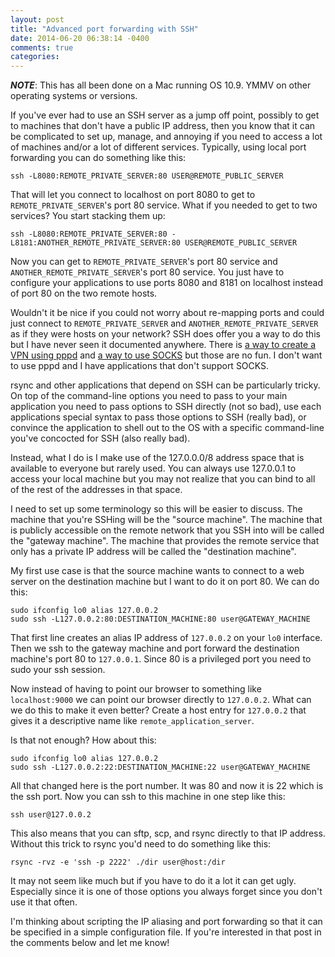 ```yaml
---
layout: post
title: "Advanced port forwarding with SSH"
date: 2014-06-20 06:38:14 -0400
comments: true
categories: 
---
```


***NOTE***: This has all been done on a Mac running OS 10.9.  YMMV on other operating systems or versions.

If you've ever had to use an SSH server as a jump off point, possibly to get to machines that don't have a public IP address, then you know that it can be complicated to set up, manage, and annoying if you need to access a lot of machines and/or a lot of different services.  Typically, using local port forwarding you can do something like this:

```
ssh -L8080:REMOTE_PRIVATE_SERVER:80 USER@REMOTE_PUBLIC_SERVER
```

That will let you connect to localhost on port 8080 to get to `REMOTE_PRIVATE_SERVER`'s port 80 service.  What if you needed to get to two services?  You start stacking them up:

```
ssh -L8080:REMOTE_PRIVATE_SERVER:80 -L8181:ANOTHER_REMOTE_PRIVATE_SERVER:80 USER@REMOTE_PUBLIC_SERVER
```

Now you can get to `REMOTE_PRIVATE_SERVER`'s port 80 service and `ANOTHER_REMOTE_PRIVATE_SERVER`'s port 80 service.  You just have to configure your applications to use ports 8080 and 8181 on localhost instead of port 80 on the two remote hosts.

Wouldn't it be nice if you could not worry about re-mapping ports and could just connect to `REMOTE_PRIVATE_SERVER` and `ANOTHER_REMOTE_PRIVATE_SERVER` as if they were hosts on your network?  SSH does offer you a way to do this but I have never seen it documented anywhere.  There is [a way to create a VPN using pppd](http://www.securitybulletins.com/mediawiki/index.php/SSH_Tunnelling#Using_SSH_to_build_a_Virtual_Private_Network_.28VPN.29) and [a way to use SOCKS](http://www.securitybulletins.com/mediawiki/index.php/SSH_Tunnelling#Using_SSH_to_emulate_a_SOCKS_proxy) but those are no fun.  I don't want to use pppd and I have applications that don't support SOCKS.

rsync and other applications that depend on SSH can be particularly tricky.  On top of the command-line options you need to pass to your main application you need to pass options to SSH directly (not so bad), use each applications special syntax to pass those options to SSH (really bad), or convince the application to shell out to the OS with a specific command-line you've concocted for SSH (also really bad).

Instead, what I do is I make use of the 127.0.0.0/8 address space that is available to everyone but rarely used.  You can always use 127.0.0.1 to access your local machine but you may not realize that you can bind to all of the rest of the addresses in that space.

I need to set up some terminology so this will be easier to discuss.  The machine that you're SSHing will be the "source machine".  The machine that is publicly accessible on the remote network that you SSH into will be called the "gateway machine".  The machine that provides the remote service that only has a private IP address will be called the "destination machine".

My first use case is that the source machine wants to connect to a web server on the destination machine but I want to do it on port 80.  We can do this:

```
sudo ifconfig lo0 alias 127.0.0.2
sudo ssh -L127.0.0.2:80:DESTINATION_MACHINE:80 user@GATEWAY_MACHINE
```

That first line creates an alias IP address of `127.0.0.2` on your `lo0` interface.  Then we ssh to the gateway machine and port forward the destination machine's port 80 to `127.0.0.1`.  Since 80 is a privileged port you need to sudo your ssh session.

Now instead of having to point our browser to something like `localhost:9000` we can point our browser directly to `127.0.0.2`.  What can we do this to make it even better?  Create a host entry for `127.0.0.2` that gives it a descriptive name like `remote_application_server`.

Is that not enough?  How about this:

```
sudo ifconfig lo0 alias 127.0.0.2
sudo ssh -L127.0.0.2:22:DESTINATION_MACHINE:22 user@GATEWAY_MACHINE
```

All that changed here is the port number.  It was 80 and now it is 22 which is the ssh port.  Now you can ssh to this machine in one step like this:

```
ssh user@127.0.0.2
```

This also means that you can sftp, scp, and rsync directly to that IP address.  Without this trick to rsync you'd need to do something like this:

```
rsync -rvz -e 'ssh -p 2222' ./dir user@host:/dir
```

It may not seem like much but if you have to do it a lot it can get ugly.  Especially since it is one of those options you always forget since you don't use it that often.

I'm thinking about scripting the IP aliasing and port forwarding so that it can be specified in a simple configuration file.  If you're interested in that post in the comments below and let me know!